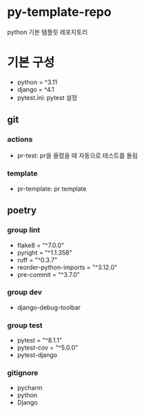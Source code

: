 # py-template-repo
python 기본 템플릿 레포지토리

# 기본 구성
- python = ^3.11
- django = ^4.1
- pytest.ini: pytest 설정

## git
### actions
- pr-test: pr을 올렸을 때 자동으로 테스트를 돌림

### template
- pr-template: pr template

## poetry

### group lint
- flake8 = "^7.0.0"
- pyright = "^1.1.358"
- ruff = "^0.3.7"
- reorder-python-imports = "^3.12.0"
- pre-commit = "^3.7.0"

### group dev
- django-debug-toolbar

### group test
- pytest = "^8.1.1"
- pytest-cov = "^5.0.0"
- pytest-django

### gitignore
- pycharm
- python
- Django
